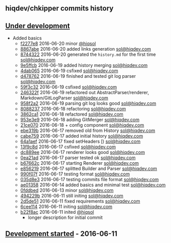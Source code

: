 hiqdev/chkipper commits history
-------------------------------

## [Under development]

- Added basics
    - [f2277e8][] 2016-06-20 minor [@hiqsol][]
    - [8867abe] 2016-06-20 added links generation [sol@hiqdev.com]
    - [8744322] 2016-06-20 generated the `history.md` for the first time [sol@hiqdev.com]
    - [9e5ffcb] 2016-06-19 added history merging [sol@hiqdev.com]
    - [4dab065] 2016-06-19 csfixed [sol@hiqdev.com]
    - [d478762] 2016-06-19 finished and tested git log parser [sol@hiqdev.com]
    - [59f3c32] 2016-06-19 csfixed [sol@hiqdev.com]
    - [246322f] 2016-06-19 refactored out AbstractParser/renderer, Markdown/GitLogParser [sol@hiqdev.com]
    - [958f2a2] 2016-06-19 parsing git log looks good [sol@hiqdev.com]
    - [8088237] 2016-06-18 refactoring [sol@hiqdev.com]
    - [3862ca1] 2016-06-18 refactored [sol@hiqdev.com]
    - [953e3e9] 2016-06-18 adding GitMerger [sol@hiqdev.com]
    - [21ce070] 2016-06-18 + config component [sol@hiqdev.com]
    - [ebe319b] 2016-06-17 removed old from History [sol@hiqdev.com]
    - [cabe759] 2016-06-17 added initial history [sol@hiqdev.com]
    - [64a1aef] 2016-06-17 fixed setHeaders [) [sol@hiqdev.com]
    - [13f9c8d] 2016-06-17 csfixed [sol@hiqdev.com]
    - [dc889ee] 2016-06-17 renderer looks good [sol@hiqdev.com]
    - [0ea21ad] 2016-06-17 parser tested ok [sol@hiqdev.com]
    - [b67662c] 2016-06-17 starting Renderer [sol@hiqdev.com]
    - [e856219] 2016-06-17 splitted Builder and Parser [sol@hiqdev.com]
    - [990f07f] 2016-06-17 testing format [sol@hiqdev.com]
    - [035d8e3] 2016-06-17 testing commits file format [sol@hiqdev.com]
    - [ae01358] 2016-06-14 added basics and minimal test [sol@hiqdev.com]
    - [0fddbed] 2016-06-13 minor [sol@hiqdev.com]
    - [494229b] 2016-06-11 still initing [sol@hiqdev.com]
    - [2d5de51] 2016-06-11 fixed requirements [sol@hiqdev.com]
    - [6cee114] 2016-06-11 initing [sol@hiqdev.com]
    - [b22f8ac] 2016-06-11 inited [@hiqsol]
        - longer description for initial commit

## [Development started] - 2016-06-11

[Under development]: https://github.com/hiqdev/chkipper/releases
[Development started]: https://github.com/hiqdev/chkipper/releases
[sol@hiqdev.com]: https://github.com/hiqsol
[@hiqsol]: https://github.com/hiqsol
[b22f8ac]: https://github.com/hiqdev/chkipper/commit/b22f8ac
[8744322]: https://github.com/hiqdev/chkipper/commit/8744322
[9e5ffcb]: https://github.com/hiqdev/chkipper/commit/9e5ffcb
[4dab065]: https://github.com/hiqdev/chkipper/commit/4dab065
[d478762]: https://github.com/hiqdev/chkipper/commit/d478762
[59f3c32]: https://github.com/hiqdev/chkipper/commit/59f3c32
[246322f]: https://github.com/hiqdev/chkipper/commit/246322f
[958f2a2]: https://github.com/hiqdev/chkipper/commit/958f2a2
[8088237]: https://github.com/hiqdev/chkipper/commit/8088237
[3862ca1]: https://github.com/hiqdev/chkipper/commit/3862ca1
[953e3e9]: https://github.com/hiqdev/chkipper/commit/953e3e9
[21ce070]: https://github.com/hiqdev/chkipper/commit/21ce070
[ebe319b]: https://github.com/hiqdev/chkipper/commit/ebe319b
[cabe759]: https://github.com/hiqdev/chkipper/commit/cabe759
[64a1aef]: https://github.com/hiqdev/chkipper/commit/64a1aef
[13f9c8d]: https://github.com/hiqdev/chkipper/commit/13f9c8d
[dc889ee]: https://github.com/hiqdev/chkipper/commit/dc889ee
[0ea21ad]: https://github.com/hiqdev/chkipper/commit/0ea21ad
[b67662c]: https://github.com/hiqdev/chkipper/commit/b67662c
[e856219]: https://github.com/hiqdev/chkipper/commit/e856219
[990f07f]: https://github.com/hiqdev/chkipper/commit/990f07f
[035d8e3]: https://github.com/hiqdev/chkipper/commit/035d8e3
[ae01358]: https://github.com/hiqdev/chkipper/commit/ae01358
[0fddbed]: https://github.com/hiqdev/chkipper/commit/0fddbed
[494229b]: https://github.com/hiqdev/chkipper/commit/494229b
[2d5de51]: https://github.com/hiqdev/chkipper/commit/2d5de51
[6cee114]: https://github.com/hiqdev/chkipper/commit/6cee114
[f2277e8]: https://github.com/hiqdev/chkipper/commit/f2277e8
[8867abe]: https://github.com/hiqdev/chkipper/commit/8867abe

